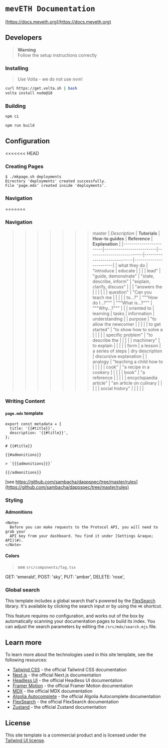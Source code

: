 # `mevETH Documentation`

[https://docs.meveth.org](https://docs.meveth.org)

## Developers

> **Warning**  
> Follow the setup instructions correctly

### Installing

> Use Volta - we do not use nvm!

```bash
curl https://get.volta.sh | bash
volta install node@18
```

### Building

```bash
npm ci
```

```bash
npm run build
```

## Configuration

<<<<<<< HEAD
### Creating Pages

```console
$ ./mkpage.sh deployments
Directory 'deployments' created successfully.
File 'page.mdx' created inside 'deployments'.
```

### Navigation 

=======
### Navigation 

>>>>>>> master
 | *Description*          | **Tutorials**            | **How-to guides**         | **Reference**               | **Explanation**        |
|------------------------|--------------------------|---------------------------|-----------------------------|------------------------|
| what they do           | "introduce               | educate                   |                             |                        |
| lead"                  | "guide, demonstrate"     | "state, describe, inform" | "explain, clarify, discuss" |                        |
| "answers the           |                          |                           |                             |                        |
| question"              | "Can you teach me        |                           |                             |                        |
| to...?"                | """How do I...?"""       | """What is...?"""         | """Why...?"""               |                        |
| oriented to            | learning                 | tasks                     | information                 | understanding          |
| purpose                | "to allow the newcomer   |                           |                             |                        |
| to get started"        | "to show how to solve a  |                           |                             |                        |
| specific problem"      | "to describe the         |                           |                             |                        |
| machinery"             | to explain               |                           |                             |                        |
| form                   | a lesson                 | a series of steps         | dry description             | discursive explanation |
| analogy                | "teaching a child how to |                           |                             |                        |
| cook"                  | "a recipe in a cookery   |                           |                             |                        |
| book"                  | "a reference             |                           |                             |                        |
| encyclopaedia article" | "an article on culinary  |                           |                             |                        |
| social history"        |                          |                           |                             |                        |


### Writing Content

#### `page.mdx` template

```mdx
export const metadata = {
  title: '{{#title}}',
  description: '{{#title}}',
};

# {{#title}}

{{#admonitions}}

> `{{{admonitions}}}`

{{/admonitions}}
```

[see https://github.com/sambacha/dappspec/tree/master/rules](https://github.com/sambacha/dappspec/tree/master/rules)

### Styling

#### Admonitions

```mdx
<Note>
  Before you can make requests to the Protocol API, you will need to grab your
  API key from your dashboard. You find it under [Settings &raquo; API](#).
</Note>
```

#### Colors

> see `src/components/Tag.tsx`

GET: 'emerald',
POST: 'sky',
PUT: 'amber',
DELETE: 'rose',

### Global search

This template includes a global search that's powered by the [FlexSearch](https://github.com/nextapps-de/flexsearch) library. It's available by clicking the search input or by using the `⌘K` shortcut.

This feature requires no configuration, and works out of the box by automatically scanning your documentation pages to build its index. You can adjust the search parameters by editing the `/src/mdx/search.mjs` file.

## Learn more

To learn more about the technologies used in this site template, see the following resources:

- [Tailwind CSS](https://tailwindcss.com/docs) - the official Tailwind CSS documentation
- [Next.js](https://nextjs.org/docs) - the official Next.js documentation
- [Headless UI](https://headlessui.dev) - the official Headless UI documentation
- [Framer Motion](https://www.framer.com/docs/) - the official Framer Motion documentation
- [MDX](https://mdxjs.com/) - the official MDX documentation
- [Algolia Autocomplete](https://www.algolia.com/doc/ui-libraries/autocomplete/introduction/what-is-autocomplete/) - the official Algolia Autocomplete documentation
- [FlexSearch](https://github.com/nextapps-de/flexsearch) - the official FlexSearch documentation
- [Zustand](https://docs.pmnd.rs/zustand/getting-started/introduction) - the official Zustand documentation

## License

This site template is a commercial product and is licensed under the [Tailwind UI license](https://tailwindui.com/license).
